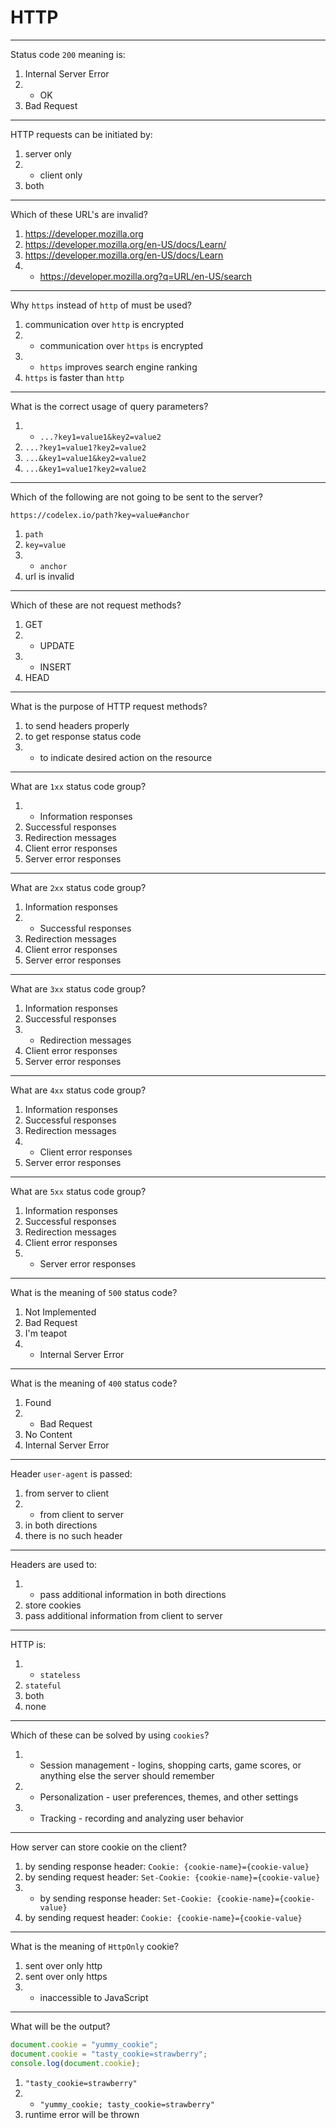 # HTTP

---
Status code `200` meaning is:

1. Internal Server Error
1. * OK
1. Bad Request

---
HTTP requests can be initiated by:

1. server only
1. * client only
1. both

---
Which of these URL's are invalid?

1. https://developer.mozilla.org
1. https://developer.mozilla.org/en-US/docs/Learn/
1. https://developer.mozilla.org/en-US/docs/Learn
1. * https://developer.mozilla.org?q=URL/en-US/search

---
Why `https` instead of `http` of must be used?

1. communication over `http` is encrypted
1. * communication over `https` is encrypted
1. * `https` improves search engine ranking
1. `https` is faster than `http`

---
What is the correct usage of query parameters?

1. * `...?key1=value1&key2=value2`
1. `...?key1=value1?key2=value2`
1. `...&key1=value1&key2=value2`
1. `...&key1=value1?key2=value2`

---
Which of the following are not going to be sent to the server?

`https://codelex.io/path?key=value#anchor`

1. `path`
1. `key=value`
1. * `anchor`
1. url is invalid

---
Which of these are not request methods?

1. GET
1. * UPDATE
1. * INSERT
1. HEAD

---
What is the purpose of HTTP request methods?

1. to send headers properly
1. to get response status code
1. * to indicate desired action on the resource

---
What are `1xx` status code group?

1. * Information responses
1. Successful responses
1. Redirection messages
1. Client error responses
1. Server error responses

---
What are `2xx` status code group?

1. Information responses
1. * Successful responses
1. Redirection messages
1. Client error responses
1. Server error responses

---
What are `3xx` status code group?

1. Information responses
1. Successful responses
1. * Redirection messages
1. Client error responses
1. Server error responses

---
What are `4xx` status code group?

1. Information responses
1. Successful responses
1. Redirection messages
1. * Client error responses
1. Server error responses

---
What are `5xx` status code group?

1. Information responses
1. Successful responses
1. Redirection messages
1. Client error responses
1. * Server error responses

---
What is the meaning of `500` status code?

1. Not Implemented
1. Bad Request
1. I'm teapot
1. * Internal Server Error

---
What is the meaning of `400` status code?

1. Found
1. * Bad Request
1. No Content
1. Internal Server Error

---
Header `user-agent` is passed:

1. from server to client
1. * from client to server
1. in both directions
1. there is no such header

---
Headers are used to:

1. * pass additional information in both directions
1. store cookies
1. pass additional information from client to server

---
HTTP is:

1. * `stateless`
1. `stateful`
1. both
1. none

---
Which of these can be solved by using `cookies`?

1. * Session management - logins, shopping carts, game scores, or anything else the server should remember
1. * Personalization - user preferences, themes, and other settings
1. * Tracking - recording and analyzing user behavior

---
How server can store cookie on the client?

1. by sending response header: `Cookie: {cookie-name}={cookie-value}`
1. by sending request header: `Set-Cookie: {cookie-name}={cookie-value}`
1. * by sending response header: `Set-Cookie: {cookie-name}={cookie-value}`
1. by sending request header: `Cookie: {cookie-name}={cookie-value}`

---
What is the meaning of `HttpOnly` cookie?

1. sent over only http
1. sent over only https
1. * inaccessible to JavaScript

---
What will be the output?

```javascript
document.cookie = "yummy_cookie"; 
document.cookie = "tasty_cookie=strawberry"; 
console.log(document.cookie);
```

1. `"tasty_cookie=strawberry"`
1. * `"yummy_cookie; tasty_cookie=strawberry"`
1. runtime error will be thrown
